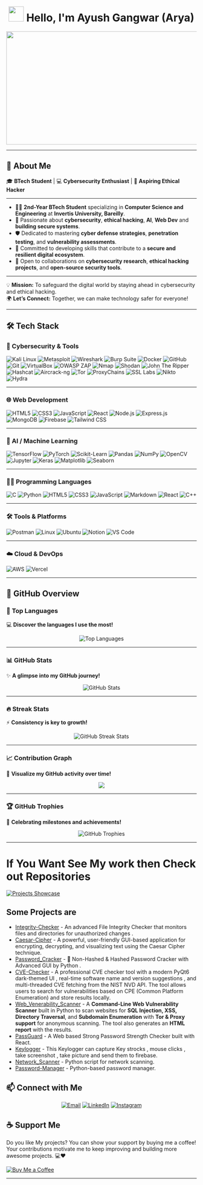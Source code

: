   
# <h1 align="center"><img src="https://media.giphy.com/media/hvRJCLFzcasrR4ia7z/giphy.gif" width="40"> Hello, I'm **Ayush Gangwar (Arya)**</h1>  
  

 <p align="center"><img src="https://media.giphy.com/media/L1R1tvI9svkIWwpVYr/giphy.gif" width="600" height="300"  /></p>


---

## 🌟 **About Me**  

🎓 **BTech Student** | 💻 **Cybersecurity Enthusiast** | 🔐 **Aspiring Ethical Hacker**  

---  

- 👨‍🎓 **2nd-Year BTech Student** specializing in **Computer Science and Engineering** at **Invertis University, Bareilly**.  
- 🚀 Passionate about **cybersecurity**, **ethical hacking**, **AI**, **Web Dev** and **building secure systems**.  
- 🛡️ Dedicated to mastering **cyber defense strategies**, **penetration testing**, and **vulnerability assessments**.  
- 🌟 Committed to developing skills that contribute to a **secure and resilient digital ecosystem**.  
- 🤝 Open to collaborations on **cybersecurity research**, **ethical hacking projects**, and **open-source security tools**.  

---  

💡 **Mission:** To safeguard the digital world by staying ahead in cybersecurity and ethical hacking.  
🌍 **Let’s Connect:** Together, we can make technology safer for everyone!

---

## 🛠 **Tech Stack**


### 🔐 Cybersecurity & Tools

![Kali Linux](https://img.shields.io/badge/Kali%20Linux-557C87?style=plastic&logo=kali-linux&logoColor=white)
![Metasploit](https://img.shields.io/badge/Metasploit-9B1D20?style=plastic&logo=metasploit&logoColor=white)
![Wireshark](https://img.shields.io/badge/Wireshark-1676D3?style=plastic&logo=wireshark&logoColor=white)
![Burp Suite](https://img.shields.io/badge/Burp%20Suite-9C1D19?style=plastic&logo=burp-suite&logoColor=white)
![Docker](https://img.shields.io/badge/docker-%230db7ed.svg?style=plastic&logo=docker&logoColor=white)
![GitHub](https://img.shields.io/badge/github-%23121011.svg?style=plastic&logo=github&logoColor=white)
![Git](https://img.shields.io/badge/git-%23F05033.svg?style=plastic&logo=git&logoColor=white)
![VirtualBox](https://img.shields.io/badge/VirtualBox-1E1E1E?style=plastic&logo=virtualbox&logoColor=white)
![OWASP ZAP](https://img.shields.io/badge/OWASP%20ZAP-8D24D2?style=plastic&logo=owasp&logoColor=white)
![Nmap](https://img.shields.io/badge/nmap-%23FF6600.svg?style=plastic&logo=nmap&logoColor=white)
![Shodan](https://img.shields.io/badge/Shodan-F3A12E?style=plastic&logo=shodan&logoColor=white)
![John The Ripper](https://img.shields.io/badge/John%20The%20Ripper-9B1D20?style=plastic&logo=john-the-ripper&logoColor=white)
![Hashcat](https://img.shields.io/badge/Hashcat-8D3D3D?style=plastic&logo=hashcat&logoColor=white)
![Aircrack-ng](https://img.shields.io/badge/aircrack--ng-FF6600?style=plastic&logo=aircrack-ng&logoColor=white)
![Tor](https://img.shields.io/badge/Tor-0E7CBB?style=plastic&logo=tor-project&logoColor=white)
![ProxyChains](https://img.shields.io/badge/ProxyChains-61A7F0?style=plastic&logo=proxychains&logoColor=white)
![SSL Labs](https://img.shields.io/badge/SSL%20Labs-D02E2A?style=plastic&logo=ssllabs&logoColor=white)
![Nikto](https://img.shields.io/badge/Nikto-2C3E50?style=plastic&logo=nikto&logoColor=white)
![Hydra](https://img.shields.io/badge/THC%20Hydra-FF4E00?style=plastic&logo=hydra&logoColor=white)

---

### 🌐 Web Development

![HTML5](https://img.shields.io/badge/html5-E34F26?style=plastic&logo=html5&logoColor=white)
![CSS3](https://img.shields.io/badge/css3-1572B6?style=plastic&logo=css3&logoColor=white)
![JavaScript](https://img.shields.io/badge/javascript-F7DF1E?style=plastic&logo=javascript&logoColor=black)
![React](https://img.shields.io/badge/react-20232A?style=plastic&logo=react&logoColor=61DAFB)
![Node.js](https://img.shields.io/badge/node.js-339933?style=plastic&logo=nodedotjs&logoColor=white)
![Express.js](https://img.shields.io/badge/express.js-000000?style=plastic&logo=express&logoColor=white)
![MongoDB](https://img.shields.io/badge/mongodb-47A248?style=plastic&logo=mongodb&logoColor=white)
![Firebase](https://img.shields.io/badge/firebase-FFCA28?style=plastic&logo=firebase&logoColor=black)
![Tailwind CSS](https://img.shields.io/badge/tailwindcss-38B2AC?style=plastic&logo=tailwind-css&logoColor=white)

---

### 🤖 AI / Machine Learning

![TensorFlow](https://img.shields.io/badge/TensorFlow-FF6F00?style=plastic&logo=tensorflow&logoColor=white)
![PyTorch](https://img.shields.io/badge/PyTorch-EE4C2C?style=plastic&logo=pytorch&logoColor=white)
![Scikit-Learn](https://img.shields.io/badge/scikit--learn-F7931E?style=plastic&logo=scikitlearn&logoColor=white)
![Pandas](https://img.shields.io/badge/pandas-150458?style=plastic&logo=pandas&logoColor=white)
![NumPy](https://img.shields.io/badge/numpy-013243?style=plastic&logo=numpy&logoColor=white)
![OpenCV](https://img.shields.io/badge/opencv-5C3EE8?style=plastic&logo=opencv&logoColor=white)
![Jupyter](https://img.shields.io/badge/Jupyter-F37626?style=plastic&logo=jupyter&logoColor=white)
![Keras](https://img.shields.io/badge/Keras-D00000?style=plastic&logo=keras&logoColor=white)
![Matplotlib](https://img.shields.io/badge/Matplotlib-11557C?style=plastic&logo=matplotlib&logoColor=white)
![Seaborn](https://img.shields.io/badge/Seaborn-3776AB?style=plastic&logo=python&logoColor=white)

---

### 🧑‍💻 Programming Languages
![C](https://img.shields.io/badge/C-00599C?style=plastic&logo=c&logoColor=white)
![Python](https://img.shields.io/badge/python-3670A0?style=plastic&logo=python&logoColor=ffdd54)
![HTML5](https://img.shields.io/badge/html5-E34F26?style=plastic&logo=html5&logoColor=white)
![CSS3](https://img.shields.io/badge/css3-1572B6?style=plastic&logo=css3&logoColor=white)
![JavaScript](https://img.shields.io/badge/javascript-F7DF1E?style=plastic&logo=javascript&logoColor=black)
![Markdown](https://img.shields.io/badge/Markdown-000000?style=plastic&logo=markdown&logoColor=white)
![React](https://img.shields.io/badge/react-20232A?style=plastic&logo=react&logoColor=61DAFB)
![C++](https://img.shields.io/badge/C++-00599C?style=plastic&logo=c%2B%2B&logoColor=white)

---

### 🛠 Tools & Platforms
![Postman](https://img.shields.io/badge/Postman-FF6C37?style=plastic&logo=postman&logoColor=white)
![Linux](https://img.shields.io/badge/Linux-FCC624?style=plastic&logo=linux&logoColor=black)
![Ubuntu](https://img.shields.io/badge/Ubuntu-E95420?style=plastic&logo=ubuntu&logoColor=white)
![Notion](https://img.shields.io/badge/Notion-000000?style=plastic&logo=notion&logoColor=white)
![VS Code](https://img.shields.io/badge/VS%20Code-007ACC?style=plastic&logo=visual-studio-code&logoColor=white)

---

### ☁️ Cloud & DevOps
![AWS](https://img.shields.io/badge/AWS-232F3E?style=plastic&logo=amazon-aws&logoColor=white)
![Vercel](https://img.shields.io/badge/Vercel-000000?style=plastic&logo=vercel&logoColor=white)

---

## 🚀 **GitHub Overview**

### 🌟 **Top Languages**  
💻 **Discover the languages I use the most!**  
<p align="center">
  <img src="https://github-readme-stats.vercel.app/api/top-langs/?username=Arya182-ui&hide_title=true&hide_border=true&layout=compact&langs_count=6&exclude_repo=comp426,Redventures-Movie-Quotes&text_color=000&icon_color=fff&bg_color=0,52fa5a,4dfcff,c64dff&theme=graywhite" alt="Top Languages" />
</p>

---

### 📊 **GitHub Stats**  
✨ **A glimpse into my GitHub journey!**  
<p align="center">
  <img src="https://github-readme-stats.vercel.app/api?username=Arya182-ui&hide_title=true&hide_border=true&show_icons=true&include_all_commits=true&count_private=true&line_height=21&text_color=000&icon_color=000&bg_color=0,ea6161,ffc64d,fffc4d,52fa5a&theme=graywhite" alt="GitHub Stats" />
</p>



---

### 🔥 **Streak Stats**  
⚡ **Consistency is key to growth!**  
<p align="center">
  <img src="https://github-readme-streak-stats.herokuapp.com/?user=Arya182-ui&theme=radical&cachebuster=1" alt="GitHub Streak Stats" />
</p>

---

### 📈 **Contribution Graph**  
📌 **Visualize my GitHub activity over time!**  
<p align="center">
<img src="https://github-readme-activity-graph.vercel.app/graph?username=Arya182-ui&theme=juicyfresh&area=true" />

</p>


---

### 🏆 **GitHub Trophies**  
🏅 **Celebrating milestones and achievements!**  
<p align="center">
  <img src="https://github-profile-trophy.vercel.app/?username=Arya182-ui&theme=radical&margin-w=15&margin-h=15" alt="GitHub Trophies" />
</p>

---

# If You Want See My work then Check out Repositories

[![Projects Showcase](https://img.shields.io/badge/Project%20Slider-Click%20Here-brightgreen?style=for-the-badge&logo=vercel)](https://projectsshowcase-lyart.vercel.app/)


## Some Projects are 
- [Integrity-Checker](https://github.com/Arya182-ui/Integrity-Checker) - An advanced File Integrity Checker that monitors files and directories for unauthorized changes .
- [Caesar-Cipher](https://github.com/Arya182-ui/Caesar-Ciphe) - A powerful, user-friendly GUI-based application for encrypting, decrypting, and visualizing text using the Caesar Cipher technique.
- [Password_Cracker](https://github.com/Arya182-ui/PAssword_Cracker) - 🔐 Non-Hashed & Hashed Password Cracker with Advanced GUI by Python .
- [CVE-Checker](https://github.com/Arya182-ui/CVE-Checker-Pro) - A professional CVE checker tool with a modern PyQt6 dark-themed UI , real-time software name and version suggestions , and multi-threaded CVE fetching from the NIST NVD API. The tool allows users to search for vulnerabilities based on CPE (Common Platform Enumeration) and store results locally.
- [Web_Venerability_Scanner](https://github.com/Arya182-ui/Web_Venerability_Scanner) - A **Command-Line Web Vulnerability Scanner** built in Python to scan websites for **SQL Injection, XSS, Directory Traversal**, and **Subdomain Enumeration** with **Tor & Proxy support** for anonymous scanning. The tool also generates an **HTML report** with the results.
- [PassGuard](https://github.com/Arya182-ui/PassGuard) - A Web based Strong Password Strength Checker built with React.
- [Keylogger](https://github.com/Arya182-ui/KEYLOGGER) - This Keylogger can capture Key strocks , mouse clicks , take screenshot , take picture and send them to firebase.
- [Network_Scanner](https://github.com/Arya182-ui/Network_Scanner) - Python script for network scanning.
- [Password-Manager](https://github.com/Arya182-ui/Password-Manager) - Python-based password manager.

## 📫 **Connect with Me**  
<p align="center">
  <a href="mailto:arya119000@gmail.com"><img src="https://img.shields.io/badge/Email-D14836?style=for-the-badge&logo=gmail&logoColor=white" alt="Email" /></a>
  <a href="https://www.linkedin.com/in/ayush-gangwar-3b3526237/"><img src="https://img.shields.io/badge/LinkedIn-0077B5?style=for-the-badge&logo=linkedin&logoColor=white" alt="LinkedIn" /></a>
  <a href="https://www.instagram.com/i_am_arya119/profilecard/?igsh=cTN5YWxhdjMyaG52"><img src="https://img.shields.io/badge/Instagram-E4405F?style=for-the-badge&logo=instagram&logoColor=white" alt="Instagram" /></a>
</p>


## ☕ Support Me

Do you like My projects? You can show your support by buying me a coffee! Your contributions motivate me to keep improving and building more awesome projects. 💻❤  

[![Buy Me a Coffee](https://www.buymeacoffee.com/assets/img/custom_images/orange_img.png)](http://buymeacoffee.com/Arya182)

---


